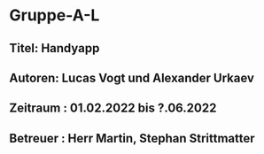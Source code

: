 # Gruppe-A-L

## Titel: Handyapp 

## Autoren: Lucas Vogt und Alexander Urkaev 

## Zeitraum : 01.02.2022 bis ?.06.2022

## Betreuer : Herr Martin, Stephan Strittmatter
